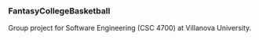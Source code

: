 ### FantasyCollegeBasketball
Group project for Software Engineering (CSC 4700) at Villanova University.
